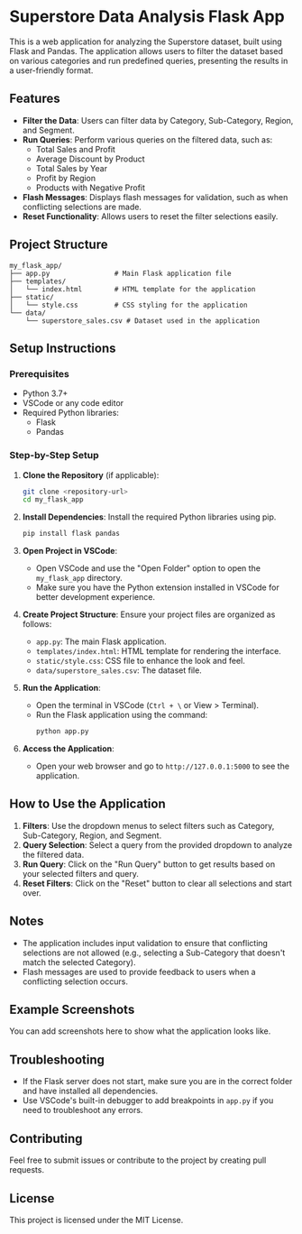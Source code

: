 # Superstore Data Analysis Flask App

This is a web application for analyzing the Superstore dataset, built using Flask and Pandas. The application allows users to filter the dataset based on various categories and run predefined queries, presenting the results in a user-friendly format.

## Features

- **Filter the Data**: Users can filter data by Category, Sub-Category, Region, and Segment.
- **Run Queries**: Perform various queries on the filtered data, such as:
  - Total Sales and Profit
  - Average Discount by Product
  - Total Sales by Year
  - Profit by Region
  - Products with Negative Profit
- **Flash Messages**: Displays flash messages for validation, such as when conflicting selections are made.
- **Reset Functionality**: Allows users to reset the filter selections easily.

## Project Structure

```
my_flask_app/
├── app.py                # Main Flask application file
├── templates/
│   └── index.html        # HTML template for the application
├── static/
│   └── style.css         # CSS styling for the application
└── data/
    └── superstore_sales.csv # Dataset used in the application
```

## Setup Instructions

### Prerequisites

- Python 3.7+
- VSCode or any code editor
- Required Python libraries:
  - Flask
  - Pandas

### Step-by-Step Setup

1. **Clone the Repository** (if applicable):
   ```bash
   git clone <repository-url>
   cd my_flask_app
   ```

2. **Install Dependencies**: Install the required Python libraries using pip.
   ```bash
   pip install flask pandas
   ```

3. **Open Project in VSCode**:
   - Open VSCode and use the "Open Folder" option to open the `my_flask_app` directory.
   - Make sure you have the Python extension installed in VSCode for better development experience.

4. **Create Project Structure**: Ensure your project files are organized as follows:
   - `app.py`: The main Flask application.
   - `templates/index.html`: HTML template for rendering the interface.
   - `static/style.css`: CSS file to enhance the look and feel.
   - `data/superstore_sales.csv`: The dataset file.

5. **Run the Application**:
   - Open the terminal in VSCode (`Ctrl + \` or View > Terminal).
   - Run the Flask application using the command:
     ```bash
     python app.py
     ```

6. **Access the Application**:
   - Open your web browser and go to `http://127.0.0.1:5000` to see the application.

## How to Use the Application

1. **Filters**: Use the dropdown menus to select filters such as Category, Sub-Category, Region, and Segment.
2. **Query Selection**: Select a query from the provided dropdown to analyze the filtered data.
3. **Run Query**: Click on the "Run Query" button to get results based on your selected filters and query.
4. **Reset Filters**: Click on the "Reset" button to clear all selections and start over.

## Notes

- The application includes input validation to ensure that conflicting selections are not allowed (e.g., selecting a Sub-Category that doesn't match the selected Category).
- Flash messages are used to provide feedback to users when a conflicting selection occurs.

## Example Screenshots

You can add screenshots here to show what the application looks like.

## Troubleshooting

- If the Flask server does not start, make sure you are in the correct folder and have installed all dependencies.
- Use VSCode's built-in debugger to add breakpoints in `app.py` if you need to troubleshoot any errors.

## Contributing

Feel free to submit issues or contribute to the project by creating pull requests.

## License

This project is licensed under the MIT License.

